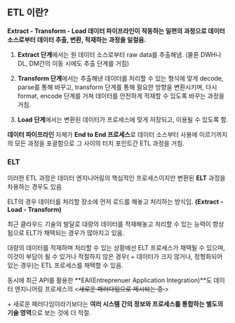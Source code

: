 ## ETL 이란?

**Extract - Transform - Load 데이터 파이프라인이 작동하는 일련의 과정으로 데이터 소스로부터 데이터 추출, 변환, 적재하는 과정을 일컬음.**

1. **Extract 단계**에서는 원 데이터 소스로부터 raw data를 추출해냄. (물론 DWH나 DL, DM간의 이동 시에도 추출 단계를 거침)

2. **Transform 단계**에서는 추출해낸 데이터를 처리할 수 있는 형식에 맞게 decode, parse를 통해 바꾸고, transform 단계를 통해 필요한 방향을 변환시키며, 다시 format, encode 단계를 거쳐 데이터를 안전하게 적재할 수 있도록 바꾸는 과정을 거침.

3. **Load 단계**에서는 변환된 데이터가 프로세스에 맞게 저장되고, 이용될 수 있도록 함.

**데이터 파이프라인** 자체가 **End to End 프로세스**로 데이터 소스부터 사용에 이르기까지의 모든 과정을 포괄함으로 그 사이의 터치 포인트간 ETL 과정을 거침.

### ELT

이러한 ETL 과정은 데이터 엔지니어링의 핵심적인 프로세스이지만 변환된 **ELT** 과정을 차용하는 경우도 있음

ELT의 경우 데이터를 처리할 장소에 먼저 로드를 해놓고 처리하는 방식임. **(Extract - Load - Transform)**

최근 클라우드 기술의 발달로 대량의 데이터를 적재해놓고 처리할 수 있는 능력이 향상됨으로 ELT가 채택되는 경우가 많아지고 있음.

대량의 데이터를 적재하며 처리할 수 있는 상황에선 ELT 프로세스가 채택될 수 있으며, 이것이 부담이 될 수 있거나 적절하지 않은 경우( + 데이터가 크지 않거나, 정형화되어 있는 경우)는 ETL 프로세스를 채택할 수 있음.

동시에 최근 API를 활용한 **EAI(Entreprenuer Application Integration)**도 데이터 엔지니어링 프로세스의 <~~새로운 패러다임으로 제시되는 중.~~>

\+ 새로운 패러다임이라기보다는 **여러 시스템 간의 정보와 프로세스를 통합하는 별도의 기술 영역**으로 보는 것에 더 적절.
